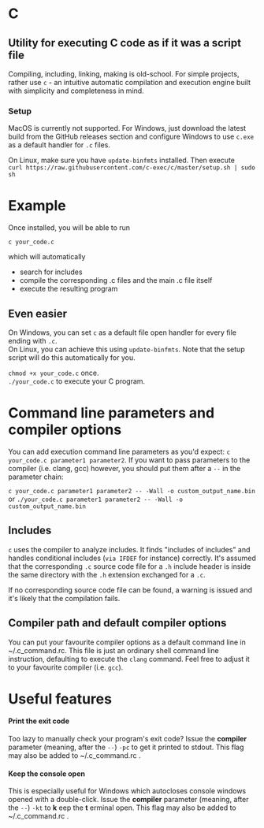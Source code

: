 # C
## Utility for executing C code as if it was a script file

Compiling, including, linking, making is old-school. For simple projects, rather use `c` - an intuitive automatic compilation and execution engine built with simplicity and completeness in mind.

### Setup
MacOS is currently not supported. For Windows, just download the latest build from the
GitHub releases section and configure Windows to use `c.exe` as a default handler for `.c` files.

On Linux, make sure you have `update-binfmts` installed. Then execute  
`curl https://raw.githubusercontent.com/c-exec/c/master/setup.sh | sudo sh`

# Example

Once installed, you will be able to run

`c your_code.c`

which will automatically

- search for includes
- compile the corresponding .c files and the main .c file itself
- execute the resulting program

## Even easier

On Windows, you can set `c` as a default file open handler for every file ending with `.c`.  
On Linux, you can achieve this using `update-binfmts`. Note that the setup script will do this automatically for you.

`chmod +x your_code.c` once.  
`./your_code.c` to execute your C program.


# Command line parameters and compiler options

You can add execution command line parameters as you'd expect: `c your_code.c parameter1 parameter2`. If you want to pass parameters to the compiler (i.e. clang, gcc) however, you should put them after a ` -- ` in the parameter chain:

`c your_code.c parameter1 parameter2 -- -Wall -o custom_output_name.bin`  
or `./your_code.c parameter1 parameter2 -- -Wall -o custom_output_name.bin`

## Includes

`c` uses the compiler to analyze includes. It finds "includes of includes" and handles conditional includes (`via IFDEF` for instance) correctly. It's assumed that the corresponding
`.c` source code file for a `.h` include header is inside the same directory with the `.h` extension exchanged for a `.c`.

If no corresponding source code file can be found, a warning is issued and it's likely that the compilation fails.

## Compiler path and default compiler options

You can put your favourite compiler options as a default command line in ~/.c_command.rc.
This file is just an ordinary shell command line instruction, defaulting to execute the `clang` command. Feel free to adjust it to your favourite compiler (i.e. `gcc`).

# Useful features

#### Print the exit code
Too lazy to manually check your program's exit code? Issue the **compiler** parameter (meaning, after the ` -- `) `-pc` to get it printed to stdout. This flag may also be added to ~/.c_command.rc .

#### Keep the console open
This is especially useful for Windows which autocloses console windows opened with a double-click. Issue the **compiler** parameter (meaning, after the ` -- `) `-kt` to **k** eep the **t** erminal open. This flag may also be added to ~/.c_command.rc .
